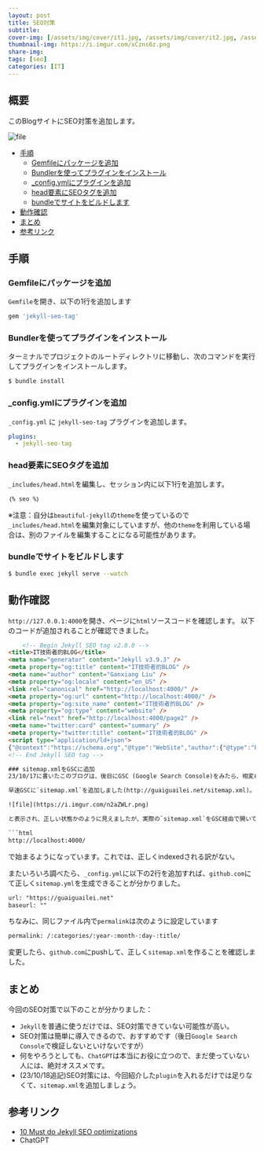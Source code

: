 ```yaml
---
layout: post
title: SEO対策
subtitle: 
cover-img: [/assets/img/cover/it1.jpg, /assets/img/cover/it2.jpg, /assets/img/cover/it3.jpg]
thumbnail-img: https://i.imgur.com/xCzns6z.png
share-img:
tags: [seo]
categories: [IT]
---
```


## 概要
このBlogサイトにSEO対策を追加します。

![file](https://i.imgur.com/xCzns6z.png)


<!-- vim-markdown-toc GFM -->

* [手順](#手順)
  * [Gemfileにパッケージを追加](#gemfileにパッケージを追加)
  * [Bundlerを使ってプラグインをインストール](#bundlerを使ってプラグインをインストール)
  * [_config.ymlにプラグインを追加](#configymlにプラグインを追加)
  * [head要素にSEOタグを追加](#head要素にseoタグを追加)
  * [bundleでサイトをビルドします](#bundleでサイトをビルドします)
* [動作確認](#動作確認)
* [まとめ](#まとめ)
* [参考リンク](#参考リンク)

<!-- vim-markdown-toc -->

## 手順
### Gemfileにパッケージを追加
`Gemfile`を開き、以下の1行を追加します

```rb
gem 'jekyll-seo-tag'
```
### Bundlerを使ってプラグインをインストール
ターミナルでプロジェクトのルートディレクトリに移動し、次のコマンドを実行してプラグインをインストールします。

```bash
$ bundle install
```

### _config.ymlにプラグインを追加
`_config.yml` に `jekyll-seo-tag` プラグインを追加します。

```yaml
plugins:
  - jekyll-seo-tag
```

### head要素にSEOタグを追加
`_includes/head.html`を編集し、<head>セッション内に以下1行を追加します。

```html
｛% seo %｝
```

※注意：自分は`beautiful-jekyll`の`theme`を使っているので`_includes/head.html`を編集対象にしていますが、他の`theme`を利用している場合は、別のファイルを編集することになる可能性があります。

### bundleでサイトをビルドします
```bash
$ bundle exec jekyll serve --watch
```

## 動作確認
`http://127.0.0.1:4000`を開き、ページに`html`ソースコードを確認します。
以下のコードが追加されることが確認できました。

```html
	<!-- Begin Jekyll SEO tag v2.8.0 -->
<title>IT技術者的BLOG</title>
<meta name="generator" content="Jekyll v3.9.3" />
<meta property="og:title" content="IT技術者的BLOG" />
<meta name="author" content="Ganxiang Liu" />
<meta property="og:locale" content="en_US" />
<link rel="canonical" href="http://localhost:4000/" />
<meta property="og:url" content="http://localhost:4000/" />
<meta property="og:site_name" content="IT技術者的BLOG" />
<meta property="og:type" content="website" />
<link rel="next" href="http://localhost:4000/page2" />
<meta name="twitter:card" content="summary" />
<meta property="twitter:title" content="IT技術者的BLOG" />
<script type="application/ld+json">
{"@context":"https://schema.org","@type":"WebSite","author":{"@type":"Person","name":"Ganxiang Liu"},"headline":"IT技術者的BLOG","name":"IT技術者的BLOG","url":"http://localhost:4000/"}</script>
<!-- End Jekyll SEO tag -->

### sitemap.xmlをGSCに追加
23/10/17に書いたこのブログは、後日にGSC (Google Search Console)をみたら、相変わらずindexed pagesがない状態。おかしいなと思っていろいろ調べたら、`sitemap.xml`を追加していないのが一番の原因かなと自分が考えました。

早速GSCに`sitemap.xml`を追加しました(http://guaiguailei.net/sitemap.xml)。 追加後の画面には、

![file](https://i.imgur.com/n2aZWLr.png)

と表示され、正しい状態かのように見えましたが、実際の`sitemap.xml`をGSC経由で開いてみたら、なんと、各Blogの記事のurlが

```html
http://localhost:4000/
```

で始まるようになっています。これでは、正しくindexedされる訳がない。

またいろいろ調べたら、`_config.yml`に以下の2行を追加すれば、`github.com`にて正しく`sitemap.yml`を生成できることが分かりました。

```html
url: "https://guaiguailei.net"
baseurl: ""
```

ちなみに、同じファイル内で`permalink`は次のように設定しています

```html
permalink: /:categories/:year-:month-:day-:title/
```

変更したら、`github.com`にpushして、正しく`sitemap.xml`を作ることを確認しました。


## まとめ
今回のSEO対策で以下のことが分かりました：
- `Jekyll`を普通に使うだけでは、SEO対策できていない可能性が高い。
- SEO対策は簡単に導入できるので、おすすめです（後日`Google Search Console`で検証しないといけないですが）
- 何をやろうとしても、`ChatGPT`は本当にお役に立つので、まだ使っていない人には、絶対オススメです。
- (23/10/18追記)SEO対策には、今回紹介した`plugin`を入れるだけでは足りなくて、`sitemap.xml`を追加しましょう。

## 参考リンク
- [10 Must do Jekyll SEO optimizations](https://blog.webjeda.com/optimize-jekyll-seo/#what-is-required-in-a-jekyll-website-for-seo)
- ChatGPT

